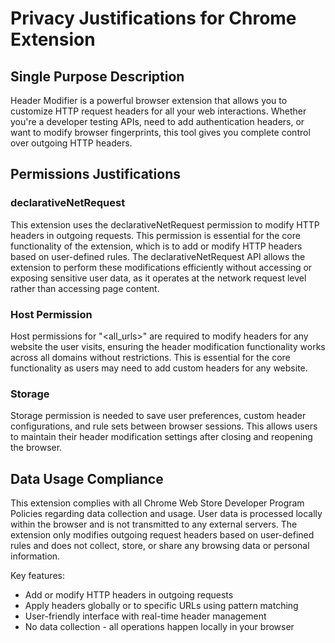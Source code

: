 # Privacy Justifications for Chrome Extension

## Single Purpose Description
Header Modifier is a powerful browser extension that allows you to customize HTTP request headers for all your web interactions. Whether you're a developer testing APIs, need to add authentication headers, or want to modify browser fingerprints, this tool gives you complete control over outgoing HTTP headers.

## Permissions Justifications

### declarativeNetRequest
This extension uses the declarativeNetRequest permission to modify HTTP headers in outgoing requests. This permission is essential for the core functionality of the extension, which is to add or modify HTTP headers based on user-defined rules. The declarativeNetRequest API allows the extension to perform these modifications efficiently without accessing or exposing sensitive user data, as it operates at the network request level rather than accessing page content.

### Host Permission
Host permissions for "<all_urls>" are required to modify headers for any website the user visits, ensuring the header modification functionality works across all domains without restrictions. This is essential for the core functionality as users may need to add custom headers for any website.

### Storage
Storage permission is needed to save user preferences, custom header configurations, and rule sets between browser sessions. This allows users to maintain their header modification settings after closing and reopening the browser.

## Data Usage Compliance
This extension complies with all Chrome Web Store Developer Program Policies regarding data collection and usage. User data is processed locally within the browser and is not transmitted to any external servers. The extension only modifies outgoing request headers based on user-defined rules and does not collect, store, or share any browsing data or personal information.


Key features:
- Add or modify HTTP headers in outgoing requests
- Apply headers globally or to specific URLs using pattern matching
- User-friendly interface with real-time header management
- No data collection - all operations happen locally in your browser